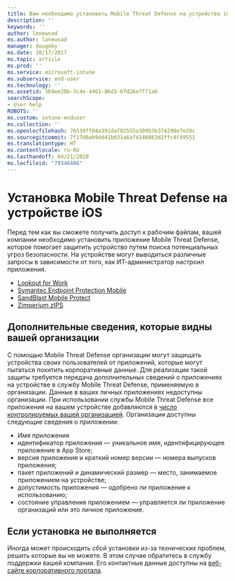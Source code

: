 ```yaml
---
title: Вам необходимо установить Mobile Threat Defense на устройстве iOS | Документация Майкрософт
description: ''
keywords: ''
author: lenewsad
ms.author: lanewsad
manager: dougeby
ms.date: 10/17/2017
ms.topic: article
ms.prod: ''
ms.service: microsoft-intune
ms.subservice: end-user
ms.technology: ''
ms.assetid: 5b9ee20b-3c4e-4461-86d3-6fd26e7f71a6
searchScope:
- User help
ROBOTS: ''
ms.custom: intune-enduser
ms.collection: ''
ms.openlocfilehash: 76539ff04a391daf02555a309b3b374298e7e39c
ms.sourcegitcommit: 7f17d6eb9dd41b031a6af4148863d2ffc4f49551
ms.translationtype: HT
ms.contentlocale: ru-RU
ms.lasthandoff: 04/21/2020
ms.locfileid: "79346486"
---
```

# <a name="install-mobile-threat-defense-on-your-ios-device"></a>Установка Mobile Threat Defense на устройстве iOS


Перед тем как вы сможете получить доступ к рабочим файлам, вашей компании необходимо установить приложение Mobile Threat Defense, которое помогает защитить устройство путем поиска потенциальных угроз безопасности. На устройстве могут выводиться различные запросы в зависимости от того, как ИТ-администратор настроил приложения.


* [Lookout for Work](you-are-prompted-to-install-lookout-for-work-ios.md)
* [Symantec Endpoint Protection Mobile](you-are-prompted-to-install-skycure-ios.md)
* [SandBlast Mobile Protect](you-are-prompted-to-install-sandblast-ios.md)
* [Zimperium zIPS](you-are-prompted-to-install-zips-ios.md)

## <a name="additional-information-your-company-can-see"></a>Дополнительные сведения, которые видны вашей организации

С помощью Mobile Threat Defense организации могут защищать устройства своих пользователей от приложений, которые могут пытаться похитить корпоративные данные. Для реализации такой защиты требуется передача дополнительных сведений о приложениях на устройстве в службу Mobile Threat Defense, применяемую в организации. Данные в ваших личных приложениях недоступны организации. При использовании службы Mobile Threat Defense все приложения на вашем устройстве добавляются в [число контролируемых вашей организацией](what-info-can-your-company-see-when-you-enroll-your-device-in-intune.md). Организации доступны следующие сведения о приложении:

* Имя приложения
* идентификатор приложения — уникальное имя, идентифицирующее приложение в App Store;
* версия приложения и краткий номер версии — номера выпусков приложения;
* пакет приложений и динамический размер — место, занимаемое приложением на устройстве;
* допустимость приложения — одобрено ли приложение к использованию;
* состояние управления приложением — управляется ли приложение организаций или это личное приложение.

## <a name="if-the-installation-doesnt-work"></a>Если установка не выполняется

Иногда может происходить сбой установки из-за технических проблем, решить которые вы не можете. В этом случае обратитесь в службу поддержки вашей компании. Его контактные данные доступны на [веб-сайте корпоративного портала](https://go.microsoft.com/fwlink/?linkid=2010980).
